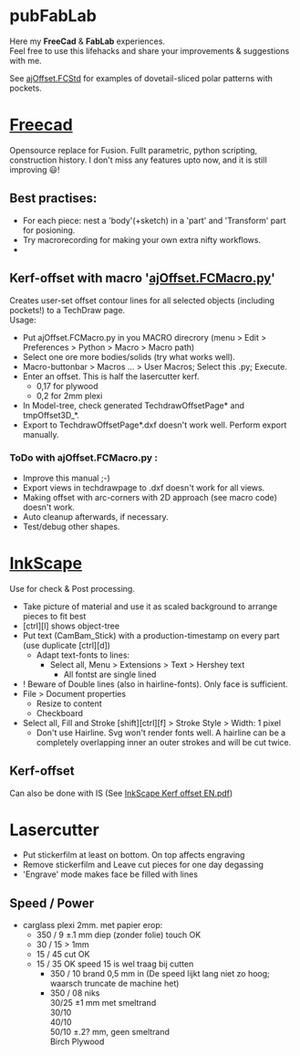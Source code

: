 # pubFabLab
Here my **FreeCad** & **FabLab** experiences.  
Feel free to use this lifehacks and share your improvements & suggestions with me.

See [ajOffset.FCStd](https://github.com/gitAjjk/pubFabLab/blob/main/ajOffset.FCStd) for examples of dovetail-sliced polar patterns with pockets.

# [Freecad](https://www.freecad.org/)
Opensource replace for Fusion. Fullt parametric, python scripting, construction history. I don't miss any features upto now, and it is still improving 😃!  
## Best practises:
  - For each piece: nest a 'body'(+sketch) in a 'part' and 'Transform' part for posioning.
  - Try macrorecording for making your own extra nifty workflows.
  - 
## **Kerf-offset** with macro '[ajOffset.FCMacro.py](https://github.com/gitAjjk/pubFabLab/blob/main/ajOffset.FCMacro.py)'
Creates user-set offset contour lines for all selected objects (including pockets!) to a TechDraw page.  
Usage:  
- Put ajOffset.FCMacro.py in you MACRO direcrory (menu > Edit > Preferences > Python > Macro > Macro path) 
- Select one ore more bodies/solids (try what works well).
- Macro-buttonbar > Macros ... > User Macros; Select this .py; Execute.
- Enter an offset. This is half the lasercutter kerf.
  - 0,17 for plywood
  - 0,2 for 2mm plexi
- In Model-tree, check generated TechdrawOffsetPage* and tmpOffset3D_*.
- Export to TechdrawOffsetPage*.dxf doesn't work well. Perform export manually. 
### ToDo with ajOffset.FCMacro.py :
  - Improve this manual ;-)
  - Export views in techdrawpage to .dxf doesn't work for all views.
  - Making offset with arc-corners with 2D approach (see macro code) doesn't work.
  - Auto cleanup afterwards, if necessary.
  - Test/debug other shapes.

# [InkScape](https://inkscape.org/)
Use for check & Post processing.  
- Take picture of material and use it as scaled background to arrange pieces to fit best  
- [ctrl][l] shows object-tree  
- Put text (CamBam_Stick) with a production-timestamp on every part (use duplicate [ctrl][d])
  - Adapt text-fonts to lines:
    - Select all, Menu > Extensions > Text > Hershey text
      - All fontst are single lined
- ! Beware of Double lines (also in hairline-fonts). Only face is sufficient.
- File > Document properties
  - Resize to content
  - Checkboard
- Select all, Fill and Stroke [shift][ctrl][f] > Stroke Style > Width: 1 pixel
  - Don't use Hairline. Svg won't render fonts well. A hairline can be a completely overlapping inner an outer strokes and will be cut twice.

## **Kerf-offset**  
Can also be done with IS (See [InkScape Kerf offset EN.pdf](https://github.com/gitAjjk/pubFabLab/blob/main/InkScape%20Kerf%20offset%20EN%200.2.pdf))  

# Lasercutter  
- Put stickerfilm at least on bottom. On top affects engraving  
- Remove stickerfilm and Leave cut pieces for one day degassing  
- 'Engrave' mode makes face be filled with lines  

## Speed / Power  
- carglass plexi 2mm. met papier erop:  
	- 350 / 9 ±.1 mm diep (zonder folie) touch OK  
	- 30 / 15   > 1mm  
	- 15 / 45  cut OK  
  - 15 / 35	OK	speed 15 is wel traag bij cutten  
	- 350 / 10 brand 0,5 mm in (De speed lijkt lang niet zo hoog; waarsch truncate de machine het)  
	- 350 / 08 niks  
		30/25 ±1 mm met smeltrand  
		30/10   
		40/10  
		50/10 ±.2? mm, geen smeltrand  
Birch Plywood
